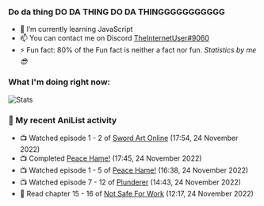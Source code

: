 ### Do da thing DO DA THING DO DA THINGGGGGGGGGGG

<!-- **TheInternetUser0/TheInternetUser0** is a ✨ _special_ ✨ repository because its `README.md` (this file) appears on your GitHub profile. -->


- 🌱 I’m currently learning JavaScript
- 📫 You can contact me on Discord [TheInternetUser#9060](https://discord.com/users/534117072796385300)
- ⚡ Fun fact: 80% of the Fun fact is neither a fact nor fun. _Statistics by me 😎_

### What I'm doing right now:
![Stats](https://discord.c99.nl/widget/theme-3/534117072796385300.png)

### 🌸 My recent AniList activity

<!-- ANILIST_ACTIVITY:start -->

-   📺 Watched episode 1 - 2 of [Sword Art Online](https://anilist.co/anime/11757) (17:54, 24 November 2022)
-   📺 Completed [Peace Hame!](https://anilist.co/anime/13057) (17:45, 24 November 2022)
-   📺 Watched episode 1 - 5 of [Peace Hame!](https://anilist.co/anime/13057) (16:38, 24 November 2022)
-   📺 Watched episode 7 - 12 of [Plunderer](https://anilist.co/anime/101168) (14:43, 24 November 2022)
-   📖 Read chapter 15 - 16 of [Not Safe For Work](https://anilist.co/manga/154190) (12:17, 24 November 2022)

<!-- ANILIST_ACTIVITY:end -->
